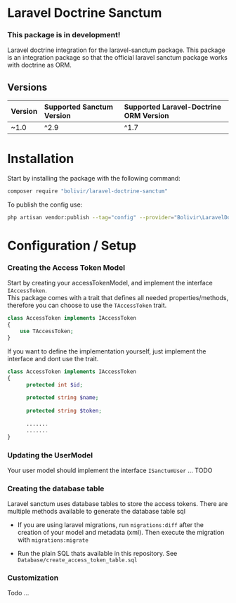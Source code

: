 # Laravel Doctrine Sanctum
<h3>This package is in development!</h3>

Laravel doctrine integration for the laravel-sanctum package.
This package is an integration package so that the official laravel sanctum package works with doctrine as ORM.

## Versions

Version | Supported Sanctum Version | Supported Laravel-Doctrine ORM Version
:-------|:----------|:----------
~1.0 | ^2.9 | ^1.7


# Installation
Start by installing the package with the following command:
```bash
composer require "bolivir/laravel-doctrine-sanctum"
```
To publish the config use:

```bash
php artisan vendor:publish --tag="config" --provider="Bolivir\LaravelDoctrineSanctum\LaravelDoctrineSanctumProvider"
```

# Configuration / Setup
### Creating the Access Token Model
Start by creating your accessTokenModel, and implement the interface 
``IAccessToken``.<br>
This package comes with a trait that defines all needed properties/methods, therefore you can choose to use the `TAccessToken` trait.<br>
```php
class AccessToken implements IAccessToken
{
    use TAccessToken;
}
```
If you want to define the implementation yourself, just implement the interface and dont use the trait.
```php
class AccessToken implements IAccessToken
{
      protected int $id;
    
      protected string $name;
    
      protected string $token;
        
      .......
      .......
}
```
### Updating the UserModel
Your user model should implement the interface `ISanctumUser` ...
TODO

### Creating the database table
Laravel sanctum uses database tables to store the access tokens. There are multiple methods available to generate the database table sql
- If you are using laravel migrations, run `migrations:diff` after the creation of your model and metadata (xml). Then execute the migration with `migrations:migrate`

- Run the plain SQL thats available in this repository. See `Database/create_access_token_table.sql`


### Customization
Todo ...
